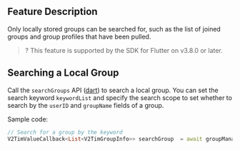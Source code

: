## Feature Description
Only locally stored groups can be searched for, such as the list of joined groups and group profiles that have been pulled.

> ? This feature is supported by the SDK for Flutter on v3.8.0 or later.

## Searching a Local Group
Call the `searchGroups` API ([dart](https://comm.qq.com/im/doc/flutter/en/SDKAPI/Api/V2TIMGroupManager/searchGroups.html)) to search a local group.
You can set the search keyword `keywordList` and specify the search scope to set whether to search by the `userID` and `groupName` fields of a group.

Sample code:



```dart
// Search for a group by the keyword
V2TimValueCallback<List<V2TimGroupInfo>> searchGroup  = await groupManager.searchGroups(searchParam: V2TimGroupSearchParam(keywordList: ['Keyword'],isSearchGroupID: true,isSearchGroupName: true));
```





